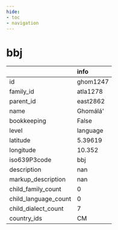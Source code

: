 ```yaml
---
hide:
- toc
- navigation
---
```

# bbj
|                      | info     |
|:---------------------|:---------|
| id                   | ghom1247 |
| family_id            | atla1278 |
| parent_id            | east2862 |
| name                 | Ghomálá' |
| bookkeeping          | False    |
| level                | language |
| latitude             | 5.39619  |
| longitude            | 10.352   |
| iso639P3code         | bbj      |
| description          | nan      |
| markup_description   | nan      |
| child_family_count   | 0        |
| child_language_count | 0        |
| child_dialect_count  | 7        |
| country_ids          | CM       |